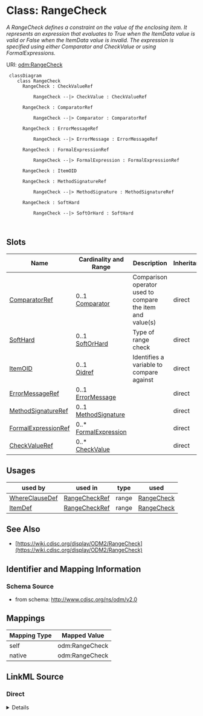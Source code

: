 # Class: RangeCheck


_A RangeCheck defines a constraint on the value of the enclosing item. It represents an expression that evaluates to True when the ItemData value is valid or False when the ItemData value is invalid. The expression is specified using either Comparator and CheckValue or using FormalExpressions._





URI: [odm:RangeCheck](http://www.cdisc.org/ns/odm/v2.0/RangeCheck)



```mermaid
 classDiagram
    class RangeCheck
      RangeCheck : CheckValueRef
        
          RangeCheck --|> CheckValue : CheckValueRef
        
      RangeCheck : ComparatorRef
        
          RangeCheck --|> Comparator : ComparatorRef
        
      RangeCheck : ErrorMessageRef
        
          RangeCheck --|> ErrorMessage : ErrorMessageRef
        
      RangeCheck : FormalExpressionRef
        
          RangeCheck --|> FormalExpression : FormalExpressionRef
        
      RangeCheck : ItemOID
        
      RangeCheck : MethodSignatureRef
        
          RangeCheck --|> MethodSignature : MethodSignatureRef
        
      RangeCheck : SoftHard
        
          RangeCheck --|> SoftOrHard : SoftHard
        
      
```




<!-- no inheritance hierarchy -->


## Slots

| Name | Cardinality and Range | Description | Inheritance |
| ---  | --- | --- | --- |
| [ComparatorRef](ComparatorRef.md) | 0..1 <br/> [Comparator](Comparator.md) | Comparison operator used to compare the item and value(s) | direct |
| [SoftHard](SoftHard.md) | 0..1 <br/> [SoftOrHard](SoftOrHard.md) | Type of range check | direct |
| [ItemOID](ItemOID.md) | 0..1 <br/> [Oidref](Oidref.md) | Identifies a variable to compare against | direct |
| [ErrorMessageRef](ErrorMessageRef.md) | 0..1 <br/> [ErrorMessage](ErrorMessage.md) |  | direct |
| [MethodSignatureRef](MethodSignatureRef.md) | 0..1 <br/> [MethodSignature](MethodSignature.md) |  | direct |
| [FormalExpressionRef](FormalExpressionRef.md) | 0..* <br/> [FormalExpression](FormalExpression.md) |  | direct |
| [CheckValueRef](CheckValueRef.md) | 0..* <br/> [CheckValue](CheckValue.md) |  | direct |





## Usages

| used by | used in | type | used |
| ---  | --- | --- | --- |
| [WhereClauseDef](WhereClauseDef.md) | [RangeCheckRef](RangeCheckRef.md) | range | [RangeCheck](RangeCheck.md) |
| [ItemDef](ItemDef.md) | [RangeCheckRef](RangeCheckRef.md) | range | [RangeCheck](RangeCheck.md) |






## See Also

* [https://wiki.cdisc.org/display/ODM2/RangeCheck](https://wiki.cdisc.org/display/ODM2/RangeCheck)

## Identifier and Mapping Information







### Schema Source


* from schema: http://www.cdisc.org/ns/odm/v2.0





## Mappings

| Mapping Type | Mapped Value |
| ---  | ---  |
| self | odm:RangeCheck |
| native | odm:RangeCheck |





## LinkML Source

<!-- TODO: investigate https://stackoverflow.com/questions/37606292/how-to-create-tabbed-code-blocks-in-mkdocs-or-sphinx -->

### Direct

<details>
```yaml
name: RangeCheck
description: A RangeCheck defines a constraint on the value of the enclosing item.
  It represents an expression that evaluates to True when the ItemData value is valid
  or False when the ItemData value is invalid. The expression is specified using either
  Comparator and CheckValue or using FormalExpressions.
from_schema: http://www.cdisc.org/ns/odm/v2.0
see_also:
- https://wiki.cdisc.org/display/ODM2/RangeCheck
slots:
- ComparatorRef
- SoftHard
- ItemOID
- ErrorMessageRef
- MethodSignatureRef
- FormalExpressionRef
- CheckValueRef
slot_usage:
  ComparatorRef:
    name: ComparatorRef
    description: Comparison operator used to compare the item and value(s).
    comments:
    - 'Conditional

      enum values:(LT | LE | GT | GE | EQ | NE | IN | NOTIN)'
    domain_of:
    - RangeCheck
    range: Comparator
  SoftHard:
    name: SoftHard
    description: Type of range check. Soft indicates that a warning occurs when the
      RangeCheck fails. Hard indicates that an error occurs when the RangeCheck fails.
    comments:
    - 'Conditional

      enum values:(Soft | Hard)'
    domain_of:
    - RangeCheck
    range: SoftOrHard
  ItemOID:
    name: ItemOID
    description: Identifies a variable to compare against.
    comments:
    - 'Conditional

      range:oidref'
    domain_of:
    - ItemRef
    - SourceItem
    - RangeCheck
    - ItemData
    - KeySet
    range: oidref
  ErrorMessageRef:
    name: ErrorMessageRef
    domain_of:
    - RangeCheck
    range: ErrorMessage
    maximum_cardinality: 1
  MethodSignatureRef:
    name: MethodSignatureRef
    domain_of:
    - RangeCheck
    - MethodDef
    - ConditionDef
    range: MethodSignature
    maximum_cardinality: 1
  FormalExpressionRef:
    name: FormalExpressionRef
    multivalued: true
    domain_of:
    - RangeCheck
    - MethodDef
    - ConditionDef
    - StudyEndPoint
    - StudyTargetPopulation
    range: FormalExpression
    inlined: true
    inlined_as_list: true
  CheckValueRef:
    name: CheckValueRef
    multivalued: true
    domain_of:
    - RangeCheck
    range: CheckValue
    inlined: true
    inlined_as_list: true
class_uri: odm:RangeCheck

```
</details>

### Induced

<details>
```yaml
name: RangeCheck
description: A RangeCheck defines a constraint on the value of the enclosing item.
  It represents an expression that evaluates to True when the ItemData value is valid
  or False when the ItemData value is invalid. The expression is specified using either
  Comparator and CheckValue or using FormalExpressions.
from_schema: http://www.cdisc.org/ns/odm/v2.0
see_also:
- https://wiki.cdisc.org/display/ODM2/RangeCheck
slot_usage:
  ComparatorRef:
    name: ComparatorRef
    description: Comparison operator used to compare the item and value(s).
    comments:
    - 'Conditional

      enum values:(LT | LE | GT | GE | EQ | NE | IN | NOTIN)'
    domain_of:
    - RangeCheck
    range: Comparator
  SoftHard:
    name: SoftHard
    description: Type of range check. Soft indicates that a warning occurs when the
      RangeCheck fails. Hard indicates that an error occurs when the RangeCheck fails.
    comments:
    - 'Conditional

      enum values:(Soft | Hard)'
    domain_of:
    - RangeCheck
    range: SoftOrHard
  ItemOID:
    name: ItemOID
    description: Identifies a variable to compare against.
    comments:
    - 'Conditional

      range:oidref'
    domain_of:
    - ItemRef
    - SourceItem
    - RangeCheck
    - ItemData
    - KeySet
    range: oidref
  ErrorMessageRef:
    name: ErrorMessageRef
    domain_of:
    - RangeCheck
    range: ErrorMessage
    maximum_cardinality: 1
  MethodSignatureRef:
    name: MethodSignatureRef
    domain_of:
    - RangeCheck
    - MethodDef
    - ConditionDef
    range: MethodSignature
    maximum_cardinality: 1
  FormalExpressionRef:
    name: FormalExpressionRef
    multivalued: true
    domain_of:
    - RangeCheck
    - MethodDef
    - ConditionDef
    - StudyEndPoint
    - StudyTargetPopulation
    range: FormalExpression
    inlined: true
    inlined_as_list: true
  CheckValueRef:
    name: CheckValueRef
    multivalued: true
    domain_of:
    - RangeCheck
    range: CheckValue
    inlined: true
    inlined_as_list: true
attributes:
  ComparatorRef:
    name: ComparatorRef
    description: Comparison operator used to compare the item and value(s).
    comments:
    - 'Conditional

      enum values:(LT | LE | GT | GE | EQ | NE | IN | NOTIN)'
    from_schema: http://www.cdisc.org/ns/odm/v2.0
    rank: 1000
    alias: ComparatorRef
    owner: RangeCheck
    domain_of:
    - RangeCheck
    range: Comparator
  SoftHard:
    name: SoftHard
    description: Type of range check. Soft indicates that a warning occurs when the
      RangeCheck fails. Hard indicates that an error occurs when the RangeCheck fails.
    comments:
    - 'Conditional

      enum values:(Soft | Hard)'
    from_schema: http://www.cdisc.org/ns/odm/v2.0
    rank: 1000
    alias: SoftHard
    owner: RangeCheck
    domain_of:
    - RangeCheck
    range: SoftOrHard
  ItemOID:
    name: ItemOID
    description: Identifies a variable to compare against.
    comments:
    - 'Conditional

      range:oidref'
    from_schema: http://www.cdisc.org/ns/odm/v2.0
    rank: 1000
    alias: ItemOID
    owner: RangeCheck
    domain_of:
    - ItemRef
    - SourceItem
    - RangeCheck
    - ItemData
    - KeySet
    range: oidref
  ErrorMessageRef:
    name: ErrorMessageRef
    from_schema: http://www.cdisc.org/ns/odm/v2.0
    rank: 1000
    identifier: false
    alias: ErrorMessageRef
    owner: RangeCheck
    domain_of:
    - RangeCheck
    range: ErrorMessage
    maximum_cardinality: 1
  MethodSignatureRef:
    name: MethodSignatureRef
    from_schema: http://www.cdisc.org/ns/odm/v2.0
    rank: 1000
    identifier: false
    alias: MethodSignatureRef
    owner: RangeCheck
    domain_of:
    - RangeCheck
    - MethodDef
    - ConditionDef
    range: MethodSignature
    maximum_cardinality: 1
  FormalExpressionRef:
    name: FormalExpressionRef
    from_schema: http://www.cdisc.org/ns/odm/v2.0
    rank: 1000
    multivalued: true
    identifier: false
    alias: FormalExpressionRef
    owner: RangeCheck
    domain_of:
    - RangeCheck
    - MethodDef
    - ConditionDef
    - StudyEndPoint
    - StudyTargetPopulation
    range: FormalExpression
    inlined: true
    inlined_as_list: true
  CheckValueRef:
    name: CheckValueRef
    from_schema: http://www.cdisc.org/ns/odm/v2.0
    rank: 1000
    multivalued: true
    identifier: false
    alias: CheckValueRef
    owner: RangeCheck
    domain_of:
    - RangeCheck
    range: CheckValue
    inlined: true
    inlined_as_list: true
class_uri: odm:RangeCheck

```
</details>